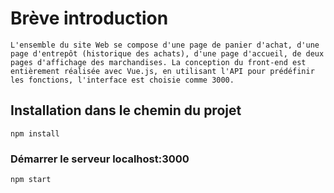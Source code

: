 # Brève introduction
```
L'ensemble du site Web se compose d'une page de panier d'achat, d'une page d'entrepôt (historique des achats), d'une page d'accueil, de deux pages d'affichage des marchandises. La conception du front-end est entièrement réalisée avec Vue.js, en utilisant l'API pour prédéfinir les fonctions, l'interface est choisie comme 3000.
```

## Installation dans le chemin du projet
```
npm install
```

### Démarrer le serveur localhost:3000
```
npm start
```